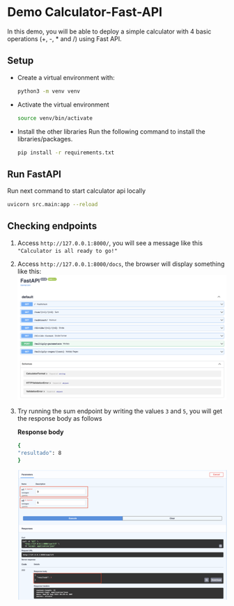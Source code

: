 # Demo Calculator-Fast-API
In this demo, you will be able to deploy a simple calculator with 4 basic operations (+, -, * and /) using Fast API.

## Setup
* Create a virtual environment with:
    ```bash
    python3 -m venv venv
    ```

* Activate the virtual environment
    ```bash
    source venv/bin/activate
    ```

* Install the other libraries
Run the following command to install the libraries/packages.
    ```bash
    pip install -r requirements.txt
    ```

## Run FastAPI
Run next command to start calculator api locally

```bash
uvicorn src.main:app --reload
```

## Checking endpoints
1. Access `http://127.0.0.1:8000/`, you will see a message like this `"Calculator is all ready to go!"`
2. Access `http://127.0.0.1:8000/docs`, the browser will display something like this:
    ![FastAPI Docs](./imgs/fast-api-docs.png)
3. Try running the sum endpoint by writing the values `3` and `5`, you will get the response body as follows
	
    **Response body**
    ```bash
    {
    "resultado": 8
    }
    ```
    ![sum](./imgs/sum.png)